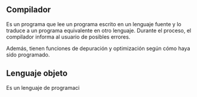 ## Compilador

Es un programa que lee un programa escrito en un lenguaje fuente y lo traduce a un programa equivalente en otro lenguaje. Durante el proceso, el compilador informa al usuario de posibles errores. 

Además, tienen funciones de depuración y optimización según cómo haya sido programado.

## Lenguaje objeto

Es un lenguaje de programaci